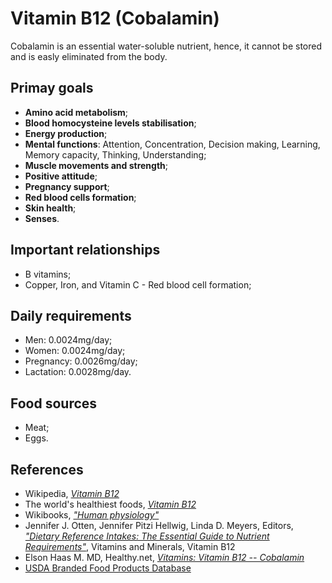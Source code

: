 # Vitamin B12 (Cobalamin)
Cobalamin is an essential water-soluble nutrient, hence, it cannot be stored and is easly eliminated from the body.

## Primay goals
- __Amino acid metabolism__;
- __Blood homocysteine levels stabilisation__;
- __Energy production__;
- __Mental functions__: Attention, Concentration, Decision making, Learning, Memory capacity, Thinking, Understanding;
- __Muscle movements and strength__;
- __Positive attitude__;
- __Pregnancy support__;
- __Red blood cells formation__;
- __Skin health__;
- __Senses__.

## Important relationships
- B vitamins;
- Copper, Iron, and Vitamin C - Red blood cell formation;

## Daily requirements
- Men: 0.0024mg/day;
- Women: 0.0024mg/day;
- Pregnancy: 0.0026mg/day;
- Lactation: 0.0028mg/day.

## Food sources
- Meat;
- Eggs.

## References
- Wikipedia, [_Vitamin B12_](https://en.wikipedia.org/wiki/Vitamin_B12)
- The world's healthiest foods, [_Vitamin B12_](http://www.whfoods.com/genpage.php?tname=nutrient&dbid=107)
- Wikibooks, [_"Human physiology"_](https://en.Wikibooks.org/wiki/Human_Physiology/Nutrition#Vitamins)
- Jennifer J. Otten, Jennifer Pitzi Hellwig, Linda D. Meyers, Editors, 
[_"Dietary Reference Intakes: The Essential Guide to Nutrient Requirements"_](https://www.amazon.com/Dietary-Reference-Intakes-Essential-Requirements/dp/0309157420), Vitamins and Minerals, Vitamin B12
- Elson Haas M. MD, Healthy.net, [_Vitamins: Vitamin B12 -- Cobalamin_](http://www.healthy.net/Health/Article/Vitamin_B12_Cobalamin/1924/2)
- [USDA Branded Food Products Database](https://ndb.nal.usda.gov/ndb/nutrients/report/nutrientsfrm?max=1000&offset=0&totCount=0&nutrient1=418&nutrient2=&nutrient3=&subset=0&sort=c&measureby=g)